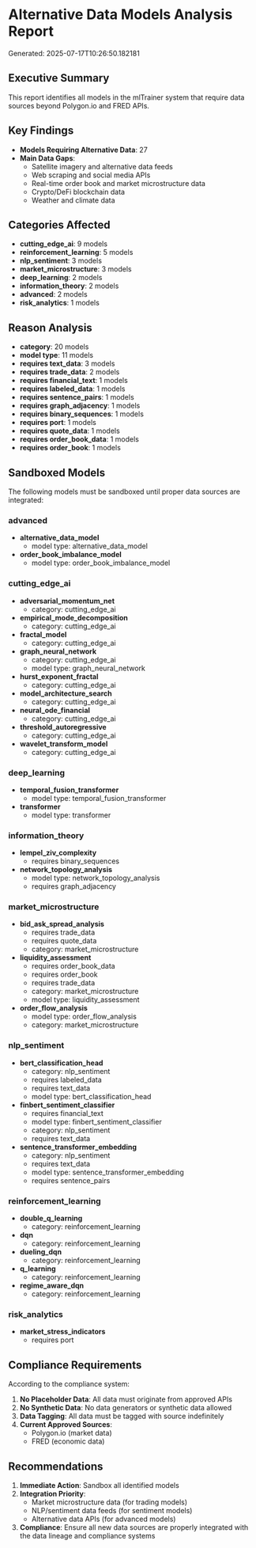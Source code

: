 # Alternative Data Models Analysis Report

Generated: 2025-07-17T10:26:50.182181

## Executive Summary

This report identifies all models in the mlTrainer system that require data sources beyond Polygon.io and FRED APIs.

## Key Findings

- **Models Requiring Alternative Data**: 27
- **Main Data Gaps**:
  - Satellite imagery and alternative data feeds
  - Web scraping and social media APIs
  - Real-time order book and market microstructure data
  - Crypto/DeFi blockchain data
  - Weather and climate data

## Categories Affected

- **cutting_edge_ai**: 9 models
- **reinforcement_learning**: 5 models
- **nlp_sentiment**: 3 models
- **market_microstructure**: 3 models
- **deep_learning**: 2 models
- **information_theory**: 2 models
- **advanced**: 2 models
- **risk_analytics**: 1 models

## Reason Analysis

- **category**: 20 models
- **model type**: 11 models
- **requires text_data**: 3 models
- **requires trade_data**: 2 models
- **requires financial_text**: 1 models
- **requires labeled_data**: 1 models
- **requires sentence_pairs**: 1 models
- **requires graph_adjacency**: 1 models
- **requires binary_sequences**: 1 models
- **requires port**: 1 models
- **requires quote_data**: 1 models
- **requires order_book_data**: 1 models
- **requires order_book**: 1 models

## Sandboxed Models

The following models must be sandboxed until proper data sources are integrated:

### advanced

- **alternative_data_model**
  - model type: alternative_data_model
- **order_book_imbalance_model**
  - model type: order_book_imbalance_model

### cutting_edge_ai

- **adversarial_momentum_net**
  - category: cutting_edge_ai
- **empirical_mode_decomposition**
  - category: cutting_edge_ai
- **fractal_model**
  - category: cutting_edge_ai
- **graph_neural_network**
  - category: cutting_edge_ai
  - model type: graph_neural_network
- **hurst_exponent_fractal**
  - category: cutting_edge_ai
- **model_architecture_search**
  - category: cutting_edge_ai
- **neural_ode_financial**
  - category: cutting_edge_ai
- **threshold_autoregressive**
  - category: cutting_edge_ai
- **wavelet_transform_model**
  - category: cutting_edge_ai

### deep_learning

- **temporal_fusion_transformer**
  - model type: temporal_fusion_transformer
- **transformer**
  - model type: transformer

### information_theory

- **lempel_ziv_complexity**
  - requires binary_sequences
- **network_topology_analysis**
  - model type: network_topology_analysis
  - requires graph_adjacency

### market_microstructure

- **bid_ask_spread_analysis**
  - requires trade_data
  - requires quote_data
  - category: market_microstructure
- **liquidity_assessment**
  - requires order_book_data
  - requires order_book
  - requires trade_data
  - category: market_microstructure
  - model type: liquidity_assessment
- **order_flow_analysis**
  - model type: order_flow_analysis
  - category: market_microstructure

### nlp_sentiment

- **bert_classification_head**
  - category: nlp_sentiment
  - requires labeled_data
  - requires text_data
  - model type: bert_classification_head
- **finbert_sentiment_classifier**
  - requires financial_text
  - model type: finbert_sentiment_classifier
  - category: nlp_sentiment
  - requires text_data
- **sentence_transformer_embedding**
  - category: nlp_sentiment
  - requires text_data
  - model type: sentence_transformer_embedding
  - requires sentence_pairs

### reinforcement_learning

- **double_q_learning**
  - category: reinforcement_learning
- **dqn**
  - category: reinforcement_learning
- **dueling_dqn**
  - category: reinforcement_learning
- **q_learning**
  - category: reinforcement_learning
- **regime_aware_dqn**
  - category: reinforcement_learning

### risk_analytics

- **market_stress_indicators**
  - requires port

## Compliance Requirements

According to the compliance system:

1. **No Placeholder Data**: All data must originate from approved APIs
2. **No Synthetic Data**: No data generators or synthetic data allowed
3. **Data Tagging**: All data must be tagged with source indefinitely
4. **Current Approved Sources**:
   - Polygon.io (market data)
   - FRED (economic data)

## Recommendations

1. **Immediate Action**: Sandbox all identified models
2. **Integration Priority**:
   - Market microstructure data (for trading models)
   - NLP/sentiment data feeds (for sentiment models)
   - Alternative data APIs (for advanced models)
3. **Compliance**: Ensure all new data sources are properly integrated with the data lineage and compliance systems
